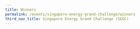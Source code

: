 ```yaml
---
title: Winners
permalink: /events/singapore-energy-grand-challenge/winners
third_nav_title: Singapore Energy Grand Challenge (SEGC)
---
```


